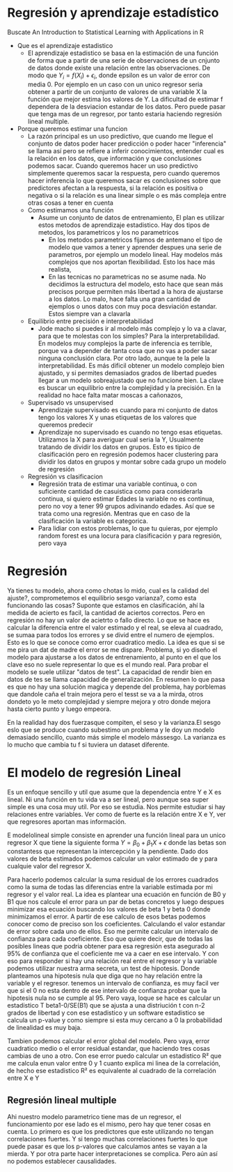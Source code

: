 # Regresión y aprendizaje estadístico

Buscate An Introduction to Statistical Learning with Applications in R

- Que es el aprendizaje estadistico
  - El aprendizaje estadistico se basa en la estimación de una función de forma que a partir de una serie de observaciones de un cnjunto de datos donde existe una relación entre las observaciones. De modo que $Y_i = f(X_i)+\epsilon_i$, donde epsilon es un valor de error con media 0. Por ejemplo en un caso con un unico regresor seria obtener a partir de un conjunto de valores de una variable X la función que mejor estima los valores de Y. La dificultad de estimar f dependera de la desviacion estandar de los datos. Pero puede pasar que tenga mas de un regresor, por tanto estaria haciendo regresión lineal multiple.
- Porque queremos estimar una funcion
  - La razón principal es un uso predictivo, que cuando me llegue el conjunto de datos poder hacer predicción o poder hacer "inferencia" se llama así pero se refiere a inferir conocimientos, entender cual es la relación en los datos, que información y que conclusiones podemos sacar. Cuando queremos hacer un uso predictivo simplemente queremos sacar la respuesta, pero cuando queremos hacer inferencia lo que queremos sacar es conclusiones sobre que predictores afectan a la respuesta, si la relación es positiva o negativa o si la relación es una linear simple o es más compleja entre otras cosas a tener en cuenta
  - Como estimamos una función
    - Asume un conjunto de datos de entrenamiento, El plan es utilizar estos metodos de aprendizaje estadistico. Hay dos tipos de metodos, los parametricos y los no parametricos
      - En los metodos parametricos fijamos de antemano el tipo de modelo que vamos a tener y aprender despues una serie de parametros, por ejemplo un modelo lineal. Hay modelos más complejos que nos aportan flexibilidad. Esto los hace más realista, 
      - En las tecnicas no parametricas no se asume nada. No decidimos la estructura del modelo, esto hace que sean más precisos porque permiten más libertad a la hora de ajustarse a los datos. Lo malo, hace falta una gran cantidad de ejemplos o unos datos con muy poca desviación estandar. Estos siempre van a clavarla 
  - Equilibrio entre precisión e interpretabilidad
    - Jode macho si puedes ir al modelo más complejo y lo va a clavar, para que te molestas con los simples? Para la interpretabilidad. En modelos muy complejos la parte de inferencia es terrible, porque va a depender de tanta cosa que no vas a poder sacar ninguna conclusión clara. Por otro lado, aunque te la pele la interpretabilidad. Es más dificil obtener un modelo complejo bien ajustado, y si permites demasiados grados de libertad puedes llegar a un modelo sobreajustado que no funcione bien. La clave es buscar un equilibrio entre la complejidad y la precisión. En la realidad no hace falta matar moscas a cañonazos,
  - Supervisado vs unsupervised
    - Aprendizaje supervisado es cuando para mi conjunto de datos tengo los valores X y unas etiquetas de los valores que queremos predecir
    - Aprendizaje no supervisado es cuando no tengo esas etiquetas. Utilizamos la X para averiguar cual seria la Y, Usualmente tratando de dividir los datos en grupos. Esto es tipico de clasificación pero en regresión podemos hacer clustering para dividir los datos en grupos y montar sobre cada grupo un modelo de regresión
  - Regresión vs clasificacion
    - Regresión trata de estimar una variable continua, o con suficiente cantidad de casuistica como para considerarla continua, si quiero estimar Edades la variable no es continua, pero no voy a tener 99 grupos adivinando edades. Así que se trata como una regresión.  Mentras que en caso de la clasificación la variable es categorica.
    - Para lidiar con estos problemas, lo que tu quieras, por ejemplo random forest es una locura para clasificación y para regresión, pero vaya

# Regresión

  Ya tienes tu modelo, ahora como chotas lo mido, cual es la calidad del ajuste?, comprometemos el equilibrio sesgo varianza?, como esta funcionando las cosas?
  Suponte que estamos en clasificación, ahí la medida de acierto es facil, la cantidad de aciertos correctos. Pero en regresión no hay un valor de acietrto o fallo directo. Lo que se hace es calcular la diferencia entre el valor estimado y el real, se eleva al cuadrado, se sumaa para todos los errores y se divid entre el numero de ejemplos. Esto es lo que se conoce como error cuadratico medio. La idea es que si se me pira un dat de madre el error se me dispare. Problema, si yo diseño el modelo para ajustarse a los datos de entrenamiento, al punto en el que los clave eso no suele representar lo que es el mundo real. Para probar el modelo se suele utilizar "datos de test". La capacidad de rendir bien en datos de tes se llama capacidad de generalización.  En resumen lo que pasa es que no hay una solución magica y depende del problema, hay porblemas que dandole caña el train mejora pero el tesst se va a la mirda, otros dondeto yo le meto complejidad y siempre mejora y otro donde mejora hasta cierto punto y luego empeora. 

  En la realidad hay dos fuerzasque compiten, el seso y la varianza.El sesgo eslo que se produce cuando subestimo un problema y le doy un modelo demasiado sencillo, cuanto más simple el modelo mássesgo. La varianza es lo mucho que cambia tu f si tuviera un dataset diferente. 

# El modelo de regresión Lineal

Es un enfoque sencillo y util que asume que la dependencia entre Y e X es lineal. Ni una función en tu vida va a ser lineal, pero aunque sea super simple es una cosa muy util. Por eso se estudia. Nos permite estudiar si hay relaciones entre variables. Ver como de fuerte es la relación entre X e Y, ver que regresores aportan mas información.

E modelolineal simple consiste en aprender una función lineal para un unico regresor X que tiene la siguiente forma $Y = {\beta}_0 + {\beta}_1X + \epsilon$ donde las betas son constantess que representan la intercepción y la pendiente. Dado dos valores de beta estimados podemos calcular un valor estimado de y para cualquie valor del regresor X.

Para hacerlo podemos calcular la suma residual de los errores cuadrados como la suma de todas las diferencias entre la variable estimada por mi regresor y el valor real. La idea es plantear una ecuación en función de B0 y B1 que nos calcule el error para un par de betas concretos y luego despues minimizar esa ecuación buscando los valores de beta 1 y beta 0 donde minimizamos el error. A partir de ese calculo de esos betas podemos conocer como de preciso son los coeficientes. Calculando el valor estandar de error sobre cada uno de ellos. Eso me permite calcular un intervalo de confianza para cada coeficiente. Eso que quiere decir, que de todas las posibles lineas que podria obtener para esa regresión esta asegurado al 95% de confianza que el coeficiente me va a caer en ese intervalo. Y con eso para responder si hay una relación real entre el regresor y la variable podemos utilizar nuestra arma secreta, un test de hipotesis. Donde planteamos una hipotesis nula que diga que no hay relación entre la variable y el regresor. tenemos un intervalo de confianza, es muy facil ver que si el 0 no esta dentro de ese intervalo de confianza probar que la hipotesis nula no se cumple al 95. Pero vaya, loque se hace es calcular un estadistico T beta1-0/SE(B1) que se ajusta a una distriución t con n-2 grados de libertad  y con ese estadistico y un software estadistico se calcula un p-value y como siempre si esta muy cercano a 0 la probabilidad de linealidad es muy baja.

Tambien podemos calcular el error global del modelo. Pero vaya, error cuadratico medio o el error residual estandar, que haciendo tres cosas cambias de uno a otro. Con ese error puedo calcular un estadistico R² que me calcula enun valor entre 0 y 1 cuanto explica mi linea de la correlación, de hecho ese estadistico R² es equivalente al cuadrado de la correlación entre X e Y

## Regresión lineal multiple

Ahi nuestro modelo parametrico tiene mas de un regresor, el funcionamiento por ese lado es el mismo, pero hay que tener cosas en cuenta. Lo primero es que los predictores que este utilizando no tengan correlaciones fuertes. Y si tengo muchas correlaciones fuertes lo que puede pasar es que los p-valores que calculamos antes se vayan a la mierda. Y por otra parte hacer interpretaciones se complica. Pero aún así no podemos establecer causalidades. 